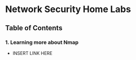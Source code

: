 # Network Security Home Labs

## Table of Contents

### 1. Learning more about Nmap
- INSERT LINK HERE 
